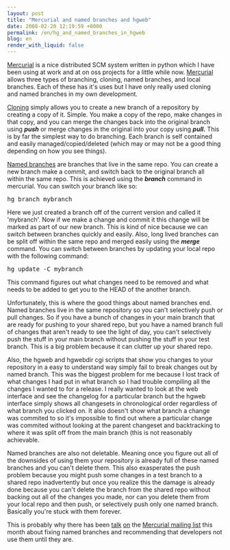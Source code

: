 ```yaml
---
layout: post
title: "Mercurial and named branches and hgweb"
date: 2008-02-20 12:19:59 +0000
permalink: /en/hg_and_named_branches_in_hgweb
blog: en
render_with_liquid: false
---
```


<p><a href="http://www.selenic.com/mercurial/" title="Mercurial">Mercurial</a> is a nice distributed SCM system written in python which I have been using at work and at on oss projects for a little while now. <a href="http://www.selenic.com/mercurial/" title="Mercurial">Mercurial</a> allows three types of branching, cloning, named branches, and local branches. Each of these has it's uses but I have only really used cloning and named branches in my own development.</p>

<p><a href="http://www.selenic.com/mercurial/wiki/index.cgi/TutorialClone">Cloning</a> simply allows you to create a new branch of a repository by creating a copy of it. Simple. You make a copy of the repo, make changes in that copy, and you can merge the changes back into the original branch using <strong><em>push</em></strong> or merge changes in the original into your copy using <em><strong>pull</strong></em><strong>.</strong> This is by far the simplest way to do branching. Each branch is self contained and easily managed/copied/deleted (which may or may not be a good thing depending on how you see things).</p>

<p><a href="http://www.selenic.com/mercurial/wiki/index.cgi/NamedBranches">Named branches</a> are branches that live in the same repo. You can create a new branch make a commit, and switch back to the original branch all within the same repo. This is achieved using the <em><strong>branch</strong></em> command in mercurial. You can switch your branch like so:</p>

<pre>hg branch mybranch</pre>

<p>Here we just created a branch off of the current version and called it 'mybranch'. Now if we make a change and commit it this change will be marked as part of our new branch. This is kind of nice because we can switch between branches quickly and easily. Also, long lived branches can be split off within the same repo and merged easily using the <em><strong>merge</strong></em> command. You can switch between branches by updating your local repo with the following command:</p><pre>hg update -C mybranch </pre><p>This command figures out what changes need to be removed and what needs to be added to get you to the HEAD of the another branch.</p><p>Unfortunately, this is where the good things about named branches end. Named branches live in the same repository so you can't selectively push or pull changes. So if you have a bunch of changes in your main branch that are ready for pushing to your shared repo, but you have a named branch full of changes that aren't ready to see the light of day, you can't selectively push the stuff in your main branch without pushing the stuff in your test branch. This is a big problem because it can clutter up your shared repo.</p><p>Also, the hgweb and hgwebdir cgi scripts that show you changes to your repository in a easy to understand way simply fail to break changes out by named branch. This was the biggest problem for me because I lost track of what changes I had put in what branch so I had trouble compiling all the changes I wanted to for a release. I really wanted to look at the web interface and see the changelog for a particular branch but the hgweb interface simply shows all changesets in chronological order regardless of what branch you clicked on. It also doesn't show what branch a change was commited to so it's impossible to find out where a particular change was commited without looking at the parent changeset and backtracking to where it was split off from the main branch (this is not reasonably achievable.</p><p>Named branches are also not deletable. Meaning once you figure out all of the downsides of using them your repository is already full of these named branches and you can't delete them. This also exasperates the push problem because you might push some changes in a test branch to a shared repo inadvertently but once you realize this the damage is already done because you can't delete the branch from the shared repo without backing out all of the changes you made, nor can you delete them from your local repo and then push, or selectively push only one named branch. Basically you're stuck with them forever. </p><p>This is probably why there has been <a href="http://www.selenic.com/pipermail/mercurial/2008-February/017024.html">talk</a> <a href="http://www.selenic.com/pipermail/mercurial/2008-February/017026.html">on</a> the <a href="http://www.selenic.com/pipermail/mercurial/">Mercurial mailing list</a> this month about fixing named branches and recommending that developers not use them until they are. </p>
